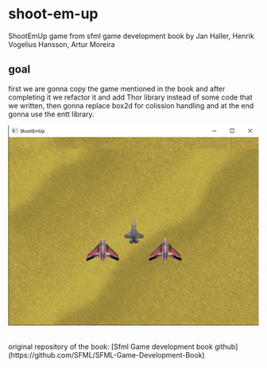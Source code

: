 # shoot-em-up
ShootEmUp game from sfml game development book by Jan Haller, Henrik Vogelius Hansson, Artur Moreira 

## goal
first we are gonna copy the game mentioned in the book and after completing it we refactor it and 
add Thor library instead of some code that we written, then gonna replace box2d for colission handling and at the end 
gonna use the entt library.

![alt text](https://github.com/nerdism/shoot-em-up/blob/main/readme_resources/shootemup.png)

<br>
original repository of the book: [Sfml Game development book github](https://github.com/SFML/SFML-Game-Development-Book)
